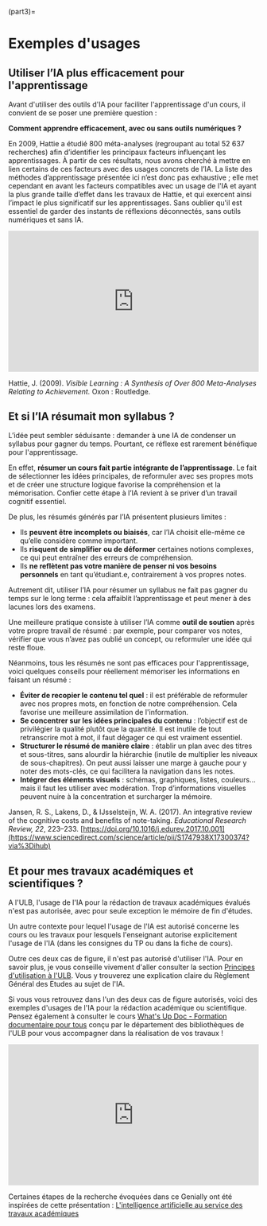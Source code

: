(part3)=

# Exemples d'usages

## Utiliser l’IA plus efficacement pour l'apprentissage

Avant d'utiliser des outils d'IA pour faciliter l'apprentissage d'un cours, il convient de se poser une première question :

**Comment apprendre efficacement, avec ou sans outils numériques ?**

En 2009, Hattie a étudié 800 méta-analyses (regroupant au total 52 637 recherches) afin d’identifier les principaux facteurs influençant les apprentissages. À partir de ces résultats, nous avons cherché à mettre en lien certains de ces facteurs avec des usages concrets de l’IA. La liste des méthodes d’apprentissage présentée ici n’est donc pas exhaustive ; elle met cependant en avant les facteurs compatibles avec un usage de l'IA et ayant la plus grande taille d’effet dans les travaux de Hattie, et qui exercent ainsi l’impact le plus significatif sur les apprentissages. Sans oublier qu'il est essentiel de garder des instants de réflexions déconnectés, sans outils numériques et sans IA.


<div style="width: 100%;"><div style="position: relative; padding-bottom: 56.25%; padding-top: 0; height: 0;"><iframe title="Usages de l'IA pour l'apprentissage" frameborder="0" width="1200" height="675" style="position: absolute; top: 0; left: 0; width: 100%; height: 100%;" src="https://view.genially.com/68aee4d060b1ef654e0c0080" type="text/html" allowscriptaccess="always" allowfullscreen="true" scrolling="yes" allownetworking="all"></iframe> </div> </div>

Hattie, J. (2009). _Visible Learning : A Synthesis of Over 800 Meta-Analyses Relating to Achievement._ Oxon : Routledge.

## Et si l’IA résumait mon syllabus ?

L’idée peut sembler séduisante : demander à une IA de condenser un syllabus pour gagner du temps. Pourtant, ce réflexe est rarement bénéfique pour l'apprentissage.

En effet, **résumer un cours fait partie intégrante de l’apprentissage**. Le fait de sélectionner les idées principales, de reformuler avec ses propres mots et de créer une structure logique favorise la compréhension et la mémorisation. Confier cette étape à l’IA revient à se priver d’un travail cognitif essentiel.

De plus, les résumés générés par l’IA présentent plusieurs limites :

- Ils **peuvent être incomplets ou biaisés**, car l’IA choisit elle-même ce qu’elle considère comme important.
- Ils **risquent de simplifier** **ou de déformer** certaines notions complexes, ce qui peut entraîner des erreurs de compréhension.
- Ils **ne reflètent pas votre manière de penser ni vos besoins personnels** en tant qu’étudiant.e, contrairement à vos propres notes.

Autrement dit, utiliser l’IA pour résumer un syllabus ne fait pas gagner du temps sur le long terme : cela affaiblit l’apprentissage et peut mener à des lacunes lors des examens.

Une meilleure pratique consiste à utiliser l’IA comme **outil de soutien** après votre propre travail de résumé : par exemple, pour comparer vos notes, vérifier que vous n’avez pas oublié un concept, ou reformuler une idée qui reste floue.

Néanmoins, tous les résumés ne sont pas efficaces pour l'apprentissage, voici quelques conseils pour réellement mémoriser les informations en faisant un résumé :

- **Éviter de recopier le contenu tel quel** : il est préférable de reformuler avec nos propres mots, en fonction de notre compréhension. Cela favorise une meilleure assimilation de l'information.
- **Se concentrer sur les idées principales du contenu** : l’objectif est de privilégier la qualité plutôt que la quantité. Il est inutile de tout retranscrire mot à mot, il faut dégager ce qui est vraiment essentiel.
- **Structurer le résumé de manière claire** : établir un plan avec des titres et sous-titres, sans alourdir la hiérarchie (inutile de multiplier les niveaux de sous-chapitres). On peut aussi laisser une marge à gauche pour y noter des mots-clés, ce qui facilitera la navigation dans les notes.
- **Intégrer des éléments visuels** : schémas, graphiques, listes, couleurs… mais il faut les utiliser avec modération. Trop d’informations visuelles peuvent nuire à la concentration et surcharger la mémoire.

Jansen, R. S., Lakens, D., & IJsselsteijn, W. A. (2017). An integrative review of the cognitive costs and benefits of note-taking. _Educational Research Review, 22_, 223–233. [https://doi.org/10.1016/j.edurev.2017.10.001](https://www.sciencedirect.com/science/article/pii/S1747938X17300374?via%3Dihub)

## Et pour mes travaux académiques et scientifiques ?

A l'ULB, l'usage de l'IA pour la rédaction de travaux académiques évalués n'est pas autorisée, avec pour seule exception le mémoire de fin d'études.   
  
Un autre contexte pour lequel l'usage de l'IA est autorisé concerne les cours ou les travaux pour lesquels l'enseignant autorise explicitement l'usage de l'IA (dans les consignes du TP ou dans la fiche de cours).  
  
Outre ces deux cas de figure, il n'est pas autorisé d'utiliser l'IA. Pour en savoir plus, je vous conseille vivement d'aller consulter la section [Principes d'utilisation à l'ULB](https://uv.ulb.ac.be/course/view.php?id=127533&section=6). Vous y trouverez une explication claire du Règlement Général des Etudes au sujet de l'IA.  
  
Si vous vous retrouvez dans l'un des deux cas de figure autorisés, voici des exemples d'usages de l'IA pour la rédaction académique ou scientifique. Pensez également à consulter le cours [What's Up Doc - Formation documentaire pour tous](https://uv.ulb.ac.be/course/view.php?id=89203) conçu par le département des bibliothèques de l'ULB pour vous accompagner dans la réalisation de vos travaux ! 



<div style="width: 100%;">
    <div style="position: relative; padding-bottom: 56.25%; padding-top: 0; height: 0;"><iframe title="Usages de l'IA pour mes travaux" frameborder="0" width="1200" height="675" style="position: absolute; top: 0; left: 0; width: 100%; height: 100%;" src="https://view.genially.com/68b05f9694d891d966ef5d7d" type="text/html" allowscriptaccess="always" allowfullscreen="true" scrolling="yes" allownetworking="all"></iframe> </div>
</div>



Certaines étapes de la recherche évoquées dans ce Genially ont été inspirées de cette présentation : [L'intelligence artificielle au service des travaux académiques](https://www.polehainuyer.be/app/uploads/2024/11/PH-FP24-Atelier-4-LIA-au-service-des-travaux-academiques.pdf)